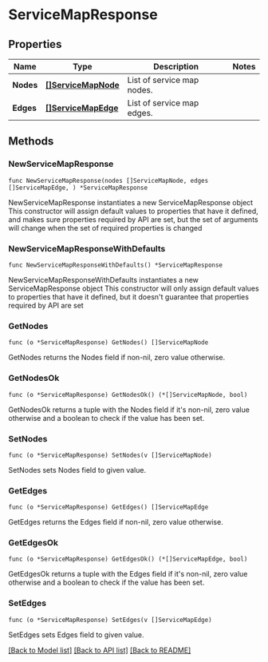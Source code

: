 # ServiceMapResponse

## Properties

Name | Type | Description | Notes
------------ | ------------- | ------------- | -------------
**Nodes** | [**[]ServiceMapNode**](ServiceMapNode.md) | List of service map nodes. | 
**Edges** | [**[]ServiceMapEdge**](ServiceMapEdge.md) | List of service map edges. | 

## Methods

### NewServiceMapResponse

`func NewServiceMapResponse(nodes []ServiceMapNode, edges []ServiceMapEdge, ) *ServiceMapResponse`

NewServiceMapResponse instantiates a new ServiceMapResponse object
This constructor will assign default values to properties that have it defined,
and makes sure properties required by API are set, but the set of arguments
will change when the set of required properties is changed

### NewServiceMapResponseWithDefaults

`func NewServiceMapResponseWithDefaults() *ServiceMapResponse`

NewServiceMapResponseWithDefaults instantiates a new ServiceMapResponse object
This constructor will only assign default values to properties that have it defined,
but it doesn't guarantee that properties required by API are set

### GetNodes

`func (o *ServiceMapResponse) GetNodes() []ServiceMapNode`

GetNodes returns the Nodes field if non-nil, zero value otherwise.

### GetNodesOk

`func (o *ServiceMapResponse) GetNodesOk() (*[]ServiceMapNode, bool)`

GetNodesOk returns a tuple with the Nodes field if it's non-nil, zero value otherwise
and a boolean to check if the value has been set.

### SetNodes

`func (o *ServiceMapResponse) SetNodes(v []ServiceMapNode)`

SetNodes sets Nodes field to given value.


### GetEdges

`func (o *ServiceMapResponse) GetEdges() []ServiceMapEdge`

GetEdges returns the Edges field if non-nil, zero value otherwise.

### GetEdgesOk

`func (o *ServiceMapResponse) GetEdgesOk() (*[]ServiceMapEdge, bool)`

GetEdgesOk returns a tuple with the Edges field if it's non-nil, zero value otherwise
and a boolean to check if the value has been set.

### SetEdges

`func (o *ServiceMapResponse) SetEdges(v []ServiceMapEdge)`

SetEdges sets Edges field to given value.



[[Back to Model list]](../README.md#documentation-for-models) [[Back to API list]](../README.md#documentation-for-api-endpoints) [[Back to README]](../README.md)


